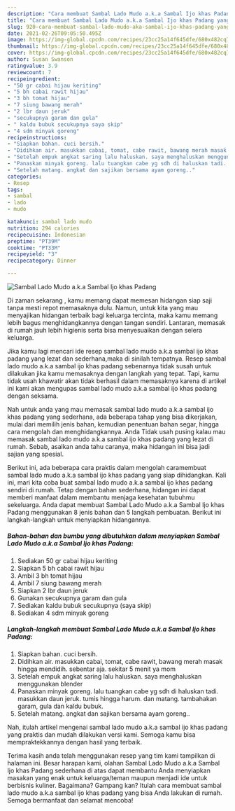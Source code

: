 ```yaml
---
description: "Cara membuat Sambal Lado Mudo a.k.a Sambal Ijo khas Padang yang nikmat dan Mudah Dibuat"
title: "Cara membuat Sambal Lado Mudo a.k.a Sambal Ijo khas Padang yang nikmat dan Mudah Dibuat"
slug: 920-cara-membuat-sambal-lado-mudo-aka-sambal-ijo-khas-padang-yang-nikmat-dan-mudah-dibuat
date: 2021-02-26T09:05:50.495Z
image: https://img-global.cpcdn.com/recipes/23cc25a14f645dfe/680x482cq70/sambal-lado-mudo-aka-sambal-ijo-khas-padang-foto-resep-utama.jpg
thumbnail: https://img-global.cpcdn.com/recipes/23cc25a14f645dfe/680x482cq70/sambal-lado-mudo-aka-sambal-ijo-khas-padang-foto-resep-utama.jpg
cover: https://img-global.cpcdn.com/recipes/23cc25a14f645dfe/680x482cq70/sambal-lado-mudo-aka-sambal-ijo-khas-padang-foto-resep-utama.jpg
author: Susan Swanson
ratingvalue: 3.9
reviewcount: 7
recipeingredient:
- "50 gr cabai hijau keriting"
- "5 bh cabai rawit hijau"
- "3 bh tomat hijau"
- "7 siung bawang merah"
- "2 lbr daun jeruk"
- "secukupnya garam dan gula"
- " kaldu bubuk secukupnya saya skip"
- "4 sdm minyak goreng"
recipeinstructions:
- "Siapkan bahan. cuci bersih."
- "Didihkan air. masukkan cabai, tomat, cabe rawit, bawang merah masak hingga mendidih. sebentar aja. sekitar 5 menit ya mom"
- "Setelah empuk angkat saring lalu haluskan. saya menghaluskan menggunakan blender"
- "Panaskan minyak goreng. lalu tuangkan cabe yg sdh di haluskan tadi. masukkan daun jeruk. tumis hingga harum. dan matang. tambahakan garam, gula dan kaldu bubuk."
- "Setelah matang. angkat dan sajikan bersama ayam goreng.."
categories:
- Resep
tags:
- sambal
- lado
- mudo

katakunci: sambal lado mudo 
nutrition: 294 calories
recipecuisine: Indonesian
preptime: "PT39M"
cooktime: "PT33M"
recipeyield: "3"
recipecategory: Dinner

---
```



![Sambal Lado Mudo a.k.a Sambal Ijo khas Padang](https://img-global.cpcdn.com/recipes/23cc25a14f645dfe/680x482cq70/sambal-lado-mudo-aka-sambal-ijo-khas-padang-foto-resep-utama.jpg)

Di zaman  sekarang , kamu memang dapat memesan hidangan siap saji tanpa mesti repot memasaknya dulu. Namun, untuk kita yang mau menyajikan hidangan terbaik bagi keluarga tercinta, maka kamu memang lebih bagus menghidangkannya dengan tangan sendiri. Lantaran, memasak di rumah jauh lebih higienis serta bisa menyesuaikan dengan selera keluarga.

Jika kamu lagi mencari ide resep sambal lado mudo a.k.a sambal ijo khas padang yang lezat dan sederhana,maka di sinilah tempatnya. Resep sambal lado mudo a.k.a sambal ijo khas padang  sebenarnya tidak susah untuk dilakukan jika kamu memasaknya dengan langkah yang tepat. Tapi, kamu tidak usah khawatir akan tidak berhasil dalam memasaknya 
karena di artikel ini kami akan mengupas sambal lado mudo a.k.a sambal ijo khas padang dengan seksama.  



Nah untuk anda yang mau memasak sambal lado mudo a.k.a sambal ijo khas padang yang sederhana, ada beberapa tahap yang bisa dikerjakan, mulai dari memilih jenis bahan, kemudian penentuan bahan segar, hingga cara mengolah dan menghidangkannya. Anda Tidak usah pusing kalau mau memasak sambal lado mudo a.k.a sambal ijo khas padang yang lezat di rumah. Sebab, asalkan anda  tahu caranya, maka hidangan ini bisa jadi sajian yang spesial.

Berikut ini, ada beberapa cara praktis  dalam mengolah caramembuat sambal lado mudo a.k.a sambal ijo khas padang yang siap dihidangkan. Kali ini, mari kita coba buat sambal lado mudo a.k.a sambal ijo khas padang sendiri di rumah. Tetap dengan bahan sederhana, hidangan ini dapat memberi manfaat dalam membantu menjaga kesehatan tubuhmu sekeluarga. Anda dapat membuat Sambal Lado Mudo a.k.a Sambal Ijo khas Padang menggunakan 8 jenis bahan dan 5 langkah pembuatan. Berikut ini langkah-langkah untuk menyiapkan hidangannya.

<!--inarticleads1-->

##### Bahan-bahan dan bumbu yang dibutuhkan dalam menyiapkan Sambal Lado Mudo a.k.a Sambal Ijo khas Padang:

1. Sediakan 50 gr cabai hijau keriting
1. Siapkan 5 bh cabai rawit hijau
1. Ambil 3 bh tomat hijau
1. Ambil 7 siung bawang merah
1. Siapkan 2 lbr daun jeruk
1. Gunakan secukupnya garam dan gula
1. Sediakan  kaldu bubuk secukupnya (saya skip)
1. Sediakan 4 sdm minyak goreng




<!--inarticleads2-->

##### Langkah-langkah membuat Sambal Lado Mudo a.k.a Sambal Ijo khas Padang:

1. Siapkan bahan. cuci bersih.
1. Didihkan air. masukkan cabai, tomat, cabe rawit, bawang merah masak hingga mendidih. sebentar aja. sekitar 5 menit ya mom
1. Setelah empuk angkat saring lalu haluskan. saya menghaluskan menggunakan blender
1. Panaskan minyak goreng. lalu tuangkan cabe yg sdh di haluskan tadi. masukkan daun jeruk. tumis hingga harum. dan matang. tambahakan garam, gula dan kaldu bubuk.
1. Setelah matang. angkat dan sajikan bersama ayam goreng..




Nah, itulah artikel mengenai  sambal lado mudo a.k.a sambal ijo khas padang  yang praktis dan mudah dilakukan versi kami. Semoga kamu bisa mempraktekkannya dengan hasil yang terbaik. 

Terima kasih anda telah menggunakan resep yang tim kami tampilkan di halaman ini. Besar harapan kami, olahan  Sambal Lado Mudo a.k.a Sambal Ijo khas Padang sederhana di atas dapat membantu Anda menyiapkan masakan yang enak untuk keluarga/teman maupun menjadi ide untuk berbisnis kuliner. Bagaimana? Gampang kan? Itulah cara membuat sambal lado mudo a.k.a sambal ijo khas padang yang bisa Anda lakukan di rumah. Semoga bermanfaat dan selamat mencoba!

